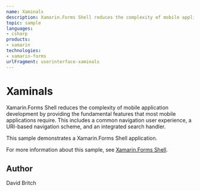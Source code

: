 ```yaml
---
name: Xaminals
description: Xamarin.Forms Shell reduces the complexity of mobile application development by providing the fundamental features that most mobile applications require. This includes a common navigation user experience, a URI-based navigation scheme, and an integrated search handler. This sample demonstrates a Xamarin.Forms Shell application. For more information about this sample, see Xamarin.Forms Shell.
topic: sample
languages:
- csharp
products:
- xamarin
technologies:
- xamarin-forms
urlFragment: userinterface-xaminals
---
```

Xaminals
========

Xamarin.Forms Shell reduces the complexity of mobile application development by providing the fundamental features that most mobile applications require. This includes a common navigation user experience, a URI-based navigation scheme, and an integrated search handler.

This sample demonstrates a Xamarin.Forms Shell application.

For more information about this sample, see [Xamarin.Forms Shell](https://docs.microsoft.com/xamarin/xamarin-forms/app-fundamentals/shell/).

Author
------

David Britch
